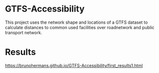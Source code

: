 # GTFS-Accessibility
This project uses the network shape and locations of a GTFS dataset to calculate distances to common used facilities over roadnetwork and public transport network.

# Results

https://brunohermans.github.io/GTFS-Accessibility/first_results1.html
